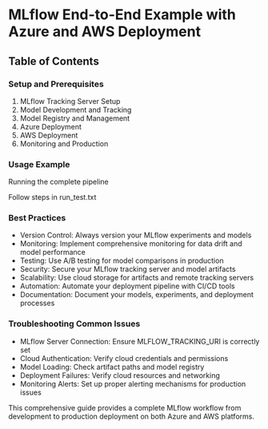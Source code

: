 # MLflow End-to-End Example with Azure and AWS Deployment

## Table of Contents

### Setup and Prerequisites

1. MLflow Tracking Server Setup
2. Model Development and Tracking
3. Model Registry and Management
4. Azure Deployment
5. AWS Deployment
6. Monitoring and Production

### Usage Example

Running the complete pipeline

Follow steps in run_test.txt

### Best Practices

* Version Control: Always version your MLflow experiments and models
* Monitoring: Implement comprehensive monitoring for data drift and model performance
* Testing: Use A/B testing for model comparisons in production
* Security: Secure your MLflow tracking server and model artifacts
* Scalability: Use cloud storage for artifacts and remote tracking servers
* Automation: Automate your deployment pipeline with CI/CD tools
* Documentation: Document your models, experiments, and deployment processes

### Troubleshooting Common Issues

* MLflow Server Connection: Ensure MLFLOW_TRACKING_URI is correctly set
* Cloud Authentication: Verify cloud credentials and permissions
* Model Loading: Check artifact paths and model registry
* Deployment Failures: Verify cloud resources and networking
* Monitoring Alerts: Set up proper alerting mechanisms for production issues

This comprehensive guide provides a complete MLflow workflow from development to production deployment on both Azure and AWS platforms.
